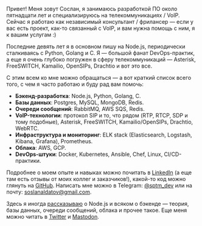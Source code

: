 Привет! Меня зовут Сослан, я занимаюсь разработкой ПО около пятнадцати лет и специализируюсь на телекоммуникациях / VoIP. Сейчас я работаю как независимый консультант / фрилансер — если у вас есть проект, как-то связанный с VoIP, и вам нужна помощь с ним, я к вашим услугам :)

Последние девять лет я в основном пишу на Node.js, периодически сталкиваясь с Python, Golang и C. Я — большой фанат DevOps-практик, а еще я очень глубоко погружен в сферу телекоммуникаций — Asterisk, FreeSWITCH, Kamailio, OpenSIPs, Drachtio и вот это все.

С этим всем ко мне можно обращаться — а вот краткий список всего того, с чем я часто работаю и буду рад вам помочь:

* **Бэкенд-разработка**: Node.js, Python, Golang, C.
* **Базы данных**: Postgres, MySQL, MongoDB, Redis.
* **Очереди сообщений**: RabbitMQ, AWS SQS, Redis.
* **VoIP-технологии**: протокол SIP и то, что рядом (RTP, RTCP, SDP и тому подобные), Asterisk, FreeSWITCH, Kamailio/OpenSIPs, Drachtio, WebRTC.
* **Инфраструктура и мониторинг**: ELK stack (Elasticsearch, Logstash, Kibana, Grafana), Prometheus.
* **Облака**: AWS, GCP.
* **DevOps-штуки**: Docker, Kubernetes, Ansible, Chef, Linux, CI/CD-практики.

Подробнее о моем опыте и навыках можно почитать в [LinkedIn](https://www.linkedin.com/in/sptm/) (а еще там есть отзывы от моих коллег и заказчиков!), какой-то код можно глянуть на [GitHub](https://github.com/sptmru). Написать мне можно в Telegram: [@sptm_dev](https://t.me/sptm_dev) или на почту: [soslanaldatov@gmail.com](mailto:soslanaldatov@gmail.com).

Здесь я иногда [рассказываю](https://sptm.dev/blog/) о Node.js и всяком о бэкенде — теория, базы данных, очереди сообщений, облака и прочее такое. Еще меня можно читать в [Twitter](https://twitter.com/sptmru) и [Mastodon](https://mastodon.social/@sptm).